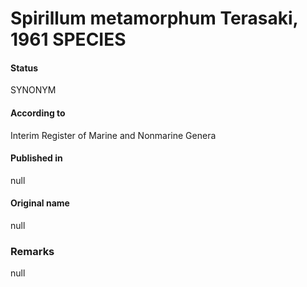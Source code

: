 Spirillum metamorphum Terasaki, 1961 SPECIES
=======

#### Status
SYNONYM

#### According to
Interim Register of Marine and Nonmarine Genera

#### Published in
null

#### Original name
null

### Remarks
null
